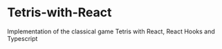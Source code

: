 # Tetris-with-React
Implementation of the classical game Tetris with React, React Hooks and Typescript
